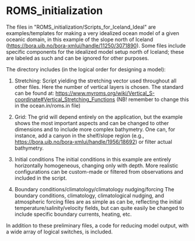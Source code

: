 # ROMS_initialization

The files in "ROMS_initialization/Scripts_for_Iceland_Ideal" are examples/templates for making a very idealized ocean model of a given oceanic domain, in this example of the slope north of Iceland (https://bora.uib.no/bora-xmlui/handle/11250/3071890). Some files include specific components for the idealized model setup north of Iceland; these are labeled as such and can be ignored for other purposes. 

The directory includes (in the logical order for designing a model):
1. Stretching:
Script yielding the stretching vector used throughout all other files. Here the number of vertical layers is chosen. The standard can be found at: https://www.myroms.org/wiki/Vertical_S-coordinate#Vertical_Stretching_Functions (NB! remember to change this in the ocean.in/roms.in file)

3. Grid:
The grid will depend entirely on the application, but the example shows the most important aspects and can be changed to other dimensions and to include more complex bathymetry. One can, for instance, add a canyon in the shelf/slope region (e.g., https://bora.uib.no/bora-xmlui/handle/1956/18692) or filter actual bathymetry. 

4. Initial conditions
The initial conditions in this example are entirely horizontally homogeneous, changing only with depth. More realistic configurations can be custom-made or filtered from observations and included in the script. 

5. Boundary conditions/climatology/climatology nudging/forcing
The boundary conditions, climatology, climatological nudging, and atmospheric forcing files are as simple as can be, reflecting the initial temperature/salinity/velocity fields, but can quite easily be changed to include specific boundary currents, heating, etc. 



In addition to these preliminary files, a code for reducing model output, with a wide array of logical switches, is included.
